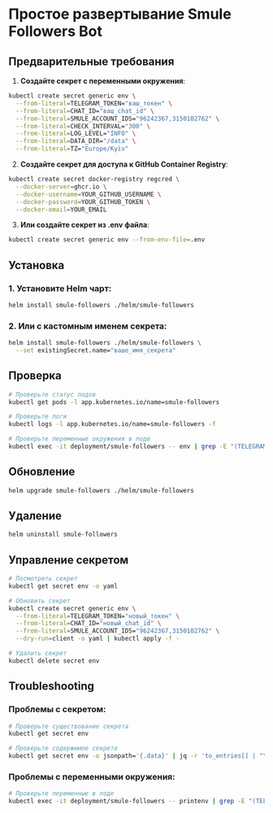 # Простое развертывание Smule Followers Bot

## Предварительные требования

1. **Создайте секрет с переменными окружения**:
```bash
kubectl create secret generic env \
  --from-literal=TELEGRAM_TOKEN="ваш_токен" \
  --from-literal=CHAT_ID="ваш_chat_id" \
  --from-literal=SMULE_ACCOUNT_IDS="96242367,3150102762" \
  --from-literal=CHECK_INTERVAL="300" \
  --from-literal=LOG_LEVEL="INFO" \
  --from-literal=DATA_DIR="/data" \
  --from-literal=TZ="Europe/Kyiv"
```

2. **Создайте секрет для доступа к GitHub Container Registry**:
```bash
kubectl create secret docker-registry regcred \
  --docker-server=ghcr.io \
  --docker-username=YOUR_GITHUB_USERNAME \
  --docker-password=YOUR_GITHUB_TOKEN \
  --docker-email=YOUR_EMAIL
```

3. **Или создайте секрет из .env файла**:
```bash
kubectl create secret generic env --from-env-file=.env
```

## Установка

### 1. Установите Helm чарт:
```bash
helm install smule-followers ./helm/smule-followers
```

### 2. Или с кастомным именем секрета:
```bash
helm install smule-followers ./helm/smule-followers \
  --set existingSecret.name="ваше_имя_секрета"
```

## Проверка

```bash
# Проверьте статус подов
kubectl get pods -l app.kubernetes.io/name=smule-followers

# Проверьте логи
kubectl logs -l app.kubernetes.io/name=smule-followers -f

# Проверьте переменные окружения в поде
kubectl exec -it deployment/smule-followers -- env | grep -E "(TELEGRAM|CHAT|SMULE)"
```

## Обновление

```bash
helm upgrade smule-followers ./helm/smule-followers
```

## Удаление

```bash
helm uninstall smule-followers
```

## Управление секретом

```bash
# Посмотреть секрет
kubectl get secret env -o yaml

# Обновить секрет
kubectl create secret generic env \
  --from-literal=TELEGRAM_TOKEN="новый_токен" \
  --from-literal=CHAT_ID="новый_chat_id" \
  --from-literal=SMULE_ACCOUNT_IDS="96242367,3150102762" \
  --dry-run=client -o yaml | kubectl apply -f -

# Удалить секрет
kubectl delete secret env
```

## Troubleshooting

### Проблемы с секретом:
```bash
# Проверьте существование секрета
kubectl get secret env

# Проверьте содержимое секрета
kubectl get secret env -o jsonpath='{.data}' | jq -r 'to_entries[] | "\(.key): \(.value | @base64d)"'
```

### Проблемы с переменными окружения:
```bash
# Проверьте переменные в поде
kubectl exec -it deployment/smule-followers -- printenv | grep -E "(TELEGRAM|CHAT|SMULE)"
```
